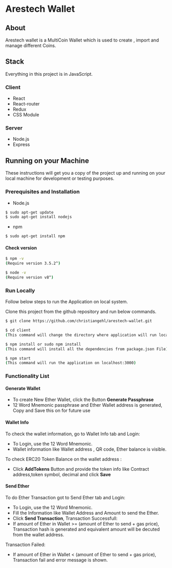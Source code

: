# Arestech Wallet

## About

Arestech wallet is a MultiCoin Wallet which is used to create , import and manage different Coins.

## Stack

Everything in this project is in JavaScript. 

### Client

- React
- React-router
- Redux
- CSS Module

### Server

- Node.js
- Express

## Running on your Machine

These instructions will get you a copy of the project up and running on your local machine for development or testing purposes.

### Prerequisites and Installation

- Node.js 
```bash
$ sudo apt-get update
$ sudo apt-get install nodejs
```

- npm 
```bash
$ sudo apt-get install npm
```

#### Check version
```bash
$ npm -v
(Require version 3.5.2^)
```
```bash
$ node -v 
(Require version v8^)
```

### Run Locally
Follow below steps to run the Application on local system.

Clone this project from the github repository and run below commands.

```bash
$ git clone https://github.com/christiangehl/arestech-wallet.git
```

```bash
$ cd client
(This command will change the directory where application will run locally)
```
```bash
$ npm install or sudo npm install
(This command will install all the dependencies from package.json File)
```
```bash
$ npm start
(This command will run the application on localhost:3000)
```

### Functionality List

#### Generate Wallet
- To create New Ether Wallet, click the Button **Generate Passphrase**
- 12 Word Mnemonic passphrase and Ether Wallet address is generated, 
  Copy and Save this on for future use

#### Wallet Info
To check the wallet information, go to Wallet Info tab and Login: 
- To Login, use the 12 Word Mnemonic.
- Wallet information like Wallet address , QR code, Ether balance is visible.

To check ERC20 Token Balance on the wallet address :
- Click **AddTokens** Button and provide the token info like Contract address,token symbol, decimal and click **Save**

#### Send Ether
To do Ether Transaction got to Send Ether tab and Login:
- To Login, use the 12 Word Mnemonic.
- Fill the Information like Wallet Address and Amount to send the Ether.
- Click **Send Transaction**,
Transaction Successfull:
- If amount of Ether in Wallet >= (amount of Ether to send + gas price), Transaction hash is generated and equivalent amount will be decuted from the wallet address. 

Transaction Failed:
- If amount of Ether in Wallet < (amount of Ether to send + gas price), Transaction fail and error message is shown.